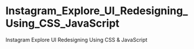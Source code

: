 # Instagram_Explore_UI_Redesigning_Using_CSS_JavaScript
Instagram Explore UI Redesigning Using CSS &amp; JavaScript
